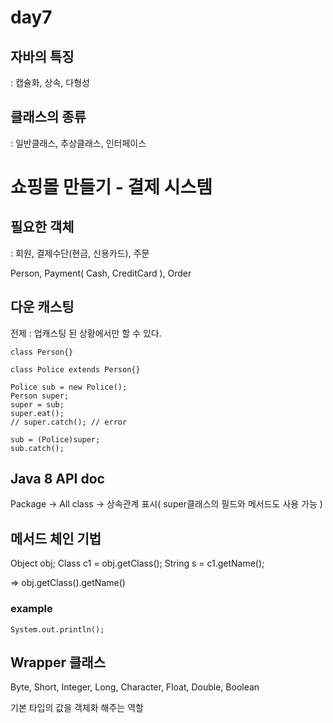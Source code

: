 # day7

## 자바의 특징
: 캡슐화, 상속, 다형성

## 클래스의 종류
: 일반클래스, 추상클래스, 인터페이스

# 쇼핑몰 만들기 - 결제 시스템

## 필요한 객체
: 회원, 결제수단(현금, 신용카드), 주문

Person, Payment( Cash, CreditCard ), Order

## 다운 캐스팅
전제 : 업캐스팅 된 상황에서만 할 수 있다.

    class Person{}
    
    class Police extends Person{}
    
    Police sub = new Police();
    Person super;
    super = sub;
    super.eat();
    // super.catch(); // error
    
    sub = (Police)super;
    sub.catch();
    
## Java 8 API doc

Package -> All class -> 상속관계 표시( super클래스의 필드와 메서드도 사용 가능 )

## 메서드 체인 기법
Object obj;
Class c1 = obj.getClass();
String s = c1.getName();

=> obj.getClass().getName()

### example

    System.out.println();
## Wrapper 클래스
Byte, Short, Integer, Long, Character, Float, Double, Boolean

기본 타입의 값을 객체화 해주는 역할


